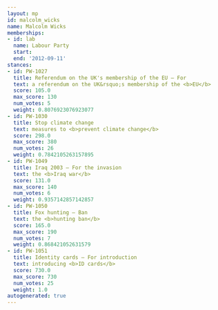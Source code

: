 ```yaml
---
layout: mp
id: malcolm_wicks
name: Malcolm Wicks
memberships:
- id: lab
  name: Labour Party
  start: 
  end: '2012-09-11'
stances:
- id: PW-1027
  title: Referendum on the UK's membership of the EU — For
  text: a referendum on the UK&rsquo;s membership of the <b>EU</b>
  score: 105.0
  max_score: 130
  num_votes: 5
  weight: 0.8076923076923077
- id: PW-1030
  title: Stop climate change
  text: measures to <b>prevent climate change</b>
  score: 298.0
  max_score: 380
  num_votes: 26
  weight: 0.7842105263157895
- id: PW-1049
  title: Iraq 2003 — For the invasion
  text: the <b>Iraq war</b>
  score: 131.0
  max_score: 140
  num_votes: 6
  weight: 0.9357142857142857
- id: PW-1050
  title: Fox hunting — Ban
  text: the <b>hunting ban</b>
  score: 165.0
  max_score: 190
  num_votes: 7
  weight: 0.868421052631579
- id: PW-1051
  title: Identity cards — For introduction
  text: introducing <b>ID cards</b>
  score: 730.0
  max_score: 730
  num_votes: 25
  weight: 1.0
autogenerated: true
---
```

